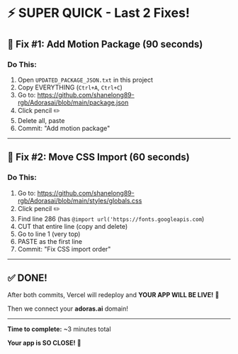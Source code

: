# ⚡ SUPER QUICK - Last 2 Fixes!

## 🎯 Fix #1: Add Motion Package (90 seconds)

### Do This:
1. Open `UPDATED_PACKAGE_JSON.txt` in this project
2. Copy EVERYTHING (`Ctrl+A`, `Ctrl+C`)
3. Go to: https://github.com/shanelong89-rgb/Adorasai/blob/main/package.json
4. Click pencil ✏️
5. Delete all, paste
6. Commit: "Add motion package"

---

## 🎯 Fix #2: Move CSS Import (60 seconds)

### Do This:
1. Go to: https://github.com/shanelong89-rgb/Adorasai/blob/main/styles/globals.css
2. Click pencil ✏️
3. Find line 286 (has `@import url('https://fonts.googleapis.com`)
4. CUT that entire line (copy and delete)
5. Go to line 1 (very top)
6. PASTE as the first line
7. Commit: "Fix CSS import order"

---

## ✅ DONE!

After both commits, Vercel will redeploy and **YOUR APP WILL BE LIVE!** 🎉

Then we connect your **adoras.ai** domain!

---

**Time to complete:** ~3 minutes total

**Your app is SO CLOSE!** 🚀
